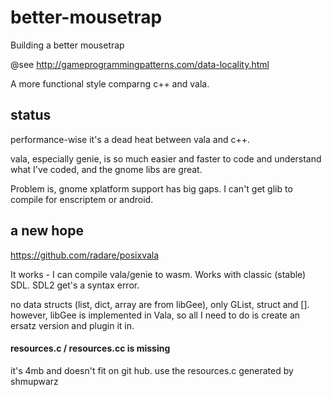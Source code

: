 # better-mousetrap 

Building a better mousetrap

@see http://gameprogrammingpatterns.com/data-locality.html

A more functional style comparng c++ and vala.


## status

performance-wise it's a dead heat between vala and c++.

vala, especially genie, is so much easier and faster to code and understand what I've coded, and the gnome libs are great. 

Problem is, gnome xplatform support has big gaps. I can't get glib to compile for enscriptem or android.

## a new hope
https://github.com/radare/posixvala

It works - I can compile vala/genie to wasm. 
Works with classic (stable) SDL. SDL2 get's a syntax error.

no data structs (list, dict, array are from libGee), only GList, struct and [].
however, libGee is implemented in Vala, so all I need to do is create an ersatz version and plugin it in. 

#### resources.c / resources.cc is missing
it's 4mb and doesn't fit on git hub. use the resources.c generated by shmupwarz



